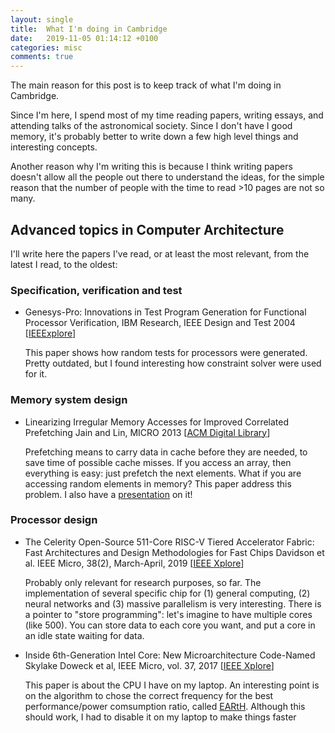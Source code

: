 ```yaml
---
layout: single
title:  What I'm doing in Cambridge
date:   2019-11-05 01:14:12 +0100
categories: misc 
comments: true
---
```


The main reason for this post is to keep track of what I'm doing in Cambridge.

Since I'm here, I spend most of my time reading papers, writing essays, and attending talks of the
astronomical society. Since I don't have I good memory, it's probably better to write down a few
high level things and interesting concepts.

Another reason why I'm writing this is because I think writing papers doesn't allow all the people
out there to understand the ideas, for the simple reason that the number of people with the time to read
\>10 pages are not so many. 


## Advanced topics in Computer Architecture

I'll write here the papers I've read, or at least the most relevant, from the latest I read, to the oldest:

### Specification, verification and test
- Genesys-Pro: Innovations in Test Program Generation for Functional Processor Verification, IBM Research, IEEE Design and Test 2004
\[[IEEExplore](http://dx.doi.org/10.1109/MDT.2004.1277900)\]

    This paper shows how random tests for processors were generated. Pretty outdated, but I found
    interesting how constraint solver were used for it.

### Memory system design
- Linearizing Irregular Memory Accesses for Improved Correlated Prefetching Jain and Lin, MICRO 2013 \[[ACM Digital Library](https://dl.acm.org/citation.cfm?id=2540730)\]

    Prefetching means to carry data in cache before they are needed, to save time of possible cache
    misses. If you access an array, then everything is easy: just prefetch the next elements.
    What if you are accessing random elements in memory? This paper address this problem.
    I also have a [presentation](https://docs.google.com/presentation/d/16YriXKEbeZ2ruTnAyFClQRxQBfEH5MLABoha2QpB07g/edit?usp=sharing) on it!

### Processor design
- The Celerity Open-Source 511-Core RISC-V Tiered Accelerator Fabric: Fast Architectures and Design Methodologies for Fast Chips Davidson et al. IEEE Micro, 38(2), March-April, 2019 \[[IEEE Xplore](https://ieeexplore.ieee.org/document/8344478)\]
  
    Probably only relevant for research purposes, so far. The implementation of several specific chip for
    (1) general computing, (2) neural networks and (3) massive parallelism is very interesting.
    There is a pointer to "store programming": let's imagine to have multiple cores (like 500). You
    can store data to each core you want, and put a core in an idle state waiting for data.

- Inside 6th-Generation Intel Core: New Microarchitecture Code-Named Skylake Doweck et al, IEEE Micro, vol. 37, 2017 \[[IEEE Xplore](https://ieeexplore.ieee.org/document/7924286)\]

    This paper is about the CPU I have on my laptop. An interesting point is on the algorithm to
    chose the correct frequency for the best performance/power comsumption ratio, called 
    [EARtH](https://ieeexplore.ieee.org/document/6327195). Although this should work, I had to
    disable it on my laptop to make things faster